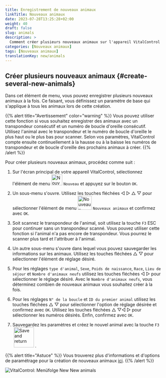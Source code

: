 ```yaml
---
title: Enregistrement de nouveaux animaux
linkTitle: Nouveaux animaux
date: 2023-07-28T13:25:28+02:00
weight: 40
draft: false
slug: animals
description: >
  Comment créer plusieurs nouveaux animaux sur l'appareil VitalControl en utilisant une seule action.
categories: [Nouveaux animaux]
tags: [Nouveaux animaux]
translationKey: new/animals
---
```

## Créer plusieurs nouveaux animaux {#create-several-new-animals}

Dans cet élément de menu, vous pouvez enregistrer plusieurs nouveaux animaux à la fois. Ce faisant, vous définissez un paramètre de base qui s'applique à tous les animaux lors de cette création.

{{% alert title="Avertissement" color="warning" %}}
Vous pouvez utiliser cette fonction si vous souhaitez enregistrer des animaux avec un transpondeur consécutif et un numéro de boucle d'oreille consécutif. Utilisez l'animal avec le transpondeur et le numéro de boucle d'oreille le plus haut ou le plus bas pour scanner. Selon vos paramètres, VitalControl compte ensuite continuellement à la hausse ou à la baisse les numéros de transpondeur et de boucle d'oreille des prochains animaux à créer.
{{% /alert %}}

Pour créer plusieurs nouveaux animaux, procédez comme suit :

1. Sur l'écran principal de votre appareil VitalControl, sélectionnez l'élément de menu <img src="/icons/main/new-animal.svg" width="35" align="bottom" alt="Nouvel animal" /> `Nouveau` et appuyez sur le bouton `OK`.

2. Un sous-menu s'ouvre. Utilisez les touches fléchées ◁ ▷ △ ▽ pour sélectionner l'élément de menu <img src="/icons/main/new-animals.svg" width="45" align="bottom" alt="Nouveaux animaux" /> `Nouveaux animaux` et confirmez avec `OK`.

3. Soit scannez le transpondeur de l'animal, soit utilisez la touche `F3` ESC pour continuer sans un transpondeur scanné. Vous pouvez utiliser cette fonction si l'animal n'a pas encore de transpondeur. Vous pourrez le scanner plus tard et l'attribuer à l'animal.

4. Un autre sous-menu s'ouvre dans lequel vous pouvez sauvegarder les informations sur les animaux. Utilisez les touches fléchées △ ▽ pour sélectionner l'élément de réglage désiré.

5. Pour les réglages `type d'animal`, `Sexe`, `Poids de naissance`, `Race`, `Lieu de séjour` et `Nombre d'animaux neufs` utilisez les touches fléchées ◁ ▷ pour sélectionner le réglage désiré. Avec le `Nombre d'animaux neufs`, vous déterminez combien de nouveaux animaux vous souhaitez créer à la fois.

6. Pour les réglages `N° de la boucle` et `ID du premier animal` utilisez les touches fléchées △ ▽ pour sélectionner l'option de réglage désirée et confirmez avec `OK`. Utilisez les touches fléchées △ ▽◁ ▷ pour sélectionner les numéros désirés. Enfin, confirmez avec `OK`.

7. Sauvegardez les paramètres et créez le nouvel animal avec la touche `F3` &nbsp;<img src="/icons/footer/save_exit.svg" width="65" align="bottom" alt="Save and return" />&nbsp;.

{{% alert title="Astuce" %}}
Vous trouverez plus d'informations et d'options de paramétrage pour la création de nouveaux animaux [ici](../../settings/animal-registration/).
{{% /alert %}}

   ![VitalControl: Menüfolge New New animals](../images/newanimals.png "Créer de nouveaux animaux")
